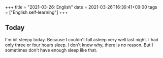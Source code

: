 +++
title =  "2021-03-26: English"
date = 2021-03-26T16:39:41+09:00
tags = ["English self-learning"]
+++

## Today

I'm bit sleepy today.
Because I couldn't fall asleep very well last night.
I had only three or four hours sleep.
I don't know why, there is no reason.
But I sometimes don't have enough sleep like that.

